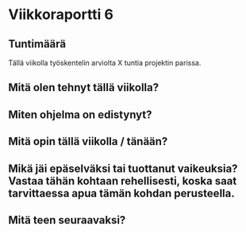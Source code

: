 # Viikkoraportti 6

## Tuntimäärä

Tällä viikolla työskentelin arviolta X tuntia projektin parissa.

## Mitä olen tehnyt tällä viikolla?


## Miten ohjelma on edistynyt?


## Mitä opin tällä viikolla / tänään?


## Mikä jäi epäselväksi tai tuottanut vaikeuksia? Vastaa tähän kohtaan rehellisesti, koska saat tarvittaessa apua tämän kohdan perusteella.

## Mitä teen seuraavaksi?

